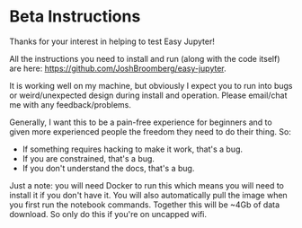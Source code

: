 # Beta Instructions

Thanks for your interest in helping to test Easy Jupyter!

All the instructions you need to install and run (along with the code itself) are here: https://github.com/JoshBroomberg/easy-jupyter.

It is working well on my machine, but obviously I expect you to run into bugs or weird/unexpected design during install and operation. Please email/chat me with any feedback/problems.

Generally, I want this to be a pain-free experience for beginners and to given more experienced people the freedom they need to do their thing. So:

- If something requires hacking to make it work, that's a bug.
- If you are constrained, that's a bug.
- If you don't understand the docs, that's a bug.

Just a note: you will need Docker to run this which means you will need to install it if you don't have it. You will also automatically pull the image when you first run the notebook commands. Together this will be ~4Gb of data download. So only do this if you're on uncapped wifi.
